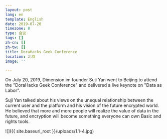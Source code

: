 ```yaml
---
layout: post
lang: en
template: English
date: 2019-07-20
timezone: 8
type: 会议
tags: []
zh-cn: []
zh-tw: []
title: DoraHacks Geek Conference
location: 北京
image: ''

---
```

On July 20, 2019, Dimension.im founder Suji Yan went to Beijing to attend the "DoraHacks Geek Conference" and delivered a live keynote on "Data as Labor".

Suji Yan talked about his views on the unequal relationship between the current user and the platform and his vision of the future encrypted world. He believed that more and more people will realize the value of data in the future, and encryption will become something everyone can own Basic and rights tools.

![]({{ site.baseurl_root }}/uploads/1.1-4.jpg)